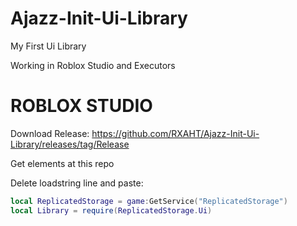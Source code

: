 # Ajazz-Init-Ui-Library
My First Ui Library

Working in Roblox Studio and Executors

# ROBLOX STUDIO

Download Release: https://github.com/RXAHT/Ajazz-Init-Ui-Library/releases/tag/Release

Get elements at this repo

Delete loadstring line and paste:
```lua
local ReplicatedStorage = game:GetService("ReplicatedStorage")
local Library = require(ReplicatedStorage.Ui)
```
